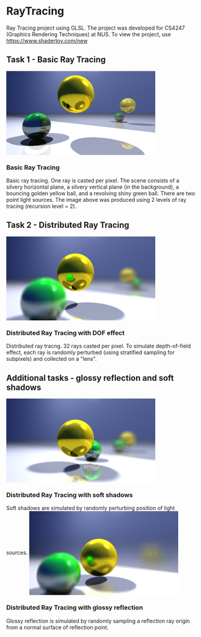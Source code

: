 # RayTracing
Ray Tracing project using GLSL. The project was developed for CS4247 (Graphics Rendering Techniques) at NUS.
To view the project, use https://www.shadertoy.com/new

## Task 1 - Basic Ray Tracing
<img src="https://github.com/Futuramistic/RayTracing/blob/master/Images/task1.PNG" style="vertical-align:middle" width="396" height="222"/>

### Basic Ray Tracing

Basic ray tracing. One ray is casted per pixel.
The scene consists of a silvery horizontal plane, a silvery vertical plane (in the background), a
bouncing golden yellow ball, and a revolving shiny green ball. There are two point light sources. The
image above was produced using 2 levels of ray tracing (recursion level = 2).

## Task 2 - Distributed Ray Tracing
<img src="https://github.com/Futuramistic/RayTracing/blob/master/Images/task2.PNG" style="vertical-align:middle" width="396" height="222"/>

### Distributed Ray Tracing with DOF effect

Distributed ray tracng. 32 rays casted per pixel. To simulate depth-of-field effect, each ray is randomly perturbed (using stratified sampling for subpixels) and collected on a "lens". 

## Additional tasks - glossy reflection and soft shadows
<img src="https://github.com/Futuramistic/RayTracing/blob/master/Images/soft.PNG" style="vertical-align:middle" width="396" height="222"/>

### Distributed Ray Tracing with soft shadows

Soft shadows are simulated by randomly perturbing position of light sources.
<img src="https://github.com/Futuramistic/RayTracing/blob/master/Images/glossy.PNG" style="vertical-align:middle" width="396" height="222"/>

### Distributed Ray Tracing with glossy reflection
Glossy reflection is simulated by randomly sampling a reflection ray origin from a normal surface of reflection point.
